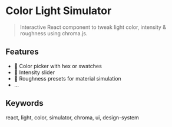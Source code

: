 # Color Light Simulator

> Interactive React component to tweak light color, intensity & roughness using chroma.js.

## Features

- 🎨 Color picker with hex or swatches
- 🔆 Intensity slider
- 🗿 Roughness presets for material simulation
- …

## Keywords

react, light, color, simulator, chroma, ui, design-system
